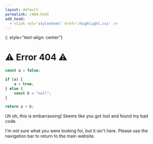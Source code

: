 ```yaml
---
layout: default
permalink: /404.html
add_head:
  - <link rel='stylesheet' href='/highlight.css' />
---
```


{: style="text-align: center"}
# ⚠️ Error 404 ⚠️

```js
const a = false;

if (a) {
	a = true;
} else {
	const b = "null";
}

return a + b;
```

Uh oh, this is embarrassing! Seems like you got lost and found my bad code.

I'm not sure what you were looking for, but it isn't here. Please use the navigation bar to return to the main website.
